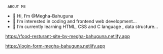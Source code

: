      ABOUT ME

- 👋 Hi, I’m @Megha-Bahuguna
- 👀 I’m interested in coding and frontend web development...
- 🌱 I’m currently learning HTML, CSS and C language , data structure...
 
https://food-resturant-site-by-megha-bahuguna.netlify.app

https://login-form-megha-bahuguna.netlify.app

<!---
Megha-Bahuguna/Megha-Bahuguna is a ✨ special ✨ repository because its `README.md` (this file) appears on your GitHub profile.
You can click the Preview link to take a look at your changes.
--->
